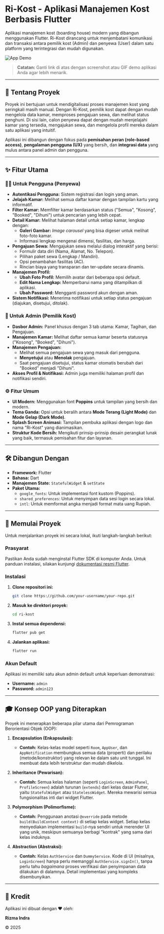 # Ri-Kost - Aplikasi Manajemen Kost Berbasis Flutter

Aplikasi manajemen kost (boarding house) modern yang dibangun menggunakan Flutter. Ri-Kost dirancang untuk menjembatani komunikasi dan transaksi antara pemilik kost (Admin) dan penyewa (User) dalam satu platform yang terintegrasi dan mudah digunakan.

![App Demo](https://i.imgur.com/YOUR_IMAGE_ID.png)

> **Catatan:** Ganti link di atas dengan screenshot atau GIF demo aplikasi Anda agar lebih menarik.

---

## 🌟 Tentang Proyek

Proyek ini bertujuan untuk mendigitalisasi proses manajemen kost yang seringkali masih manual. Dengan Ri-Kost, pemilik kost dapat dengan mudah mengelola data kamar, memproses pengajuan sewa, dan melihat status penghuni. Di sisi lain, calon penyewa dapat dengan mudah menjelajahi kamar yang tersedia, mengajukan sewa, dan mengelola profil mereka dalam satu aplikasi yang intuitif.

Aplikasi ini dibangun dengan fokus pada **pemisahan peran (role-based access)**, **pengalaman pengguna (UX)** yang bersih, dan **integrasi data** yang mulus antara panel admin dan pengguna.

---

## ✨ Fitur Utama

### 👨‍💼 Untuk Pengguna (Penyewa)
- **Autentikasi Pengguna:** Sistem registrasi dan login yang aman.
- **Jelajah Kamar:** Melihat semua daftar kamar dengan tampilan kartu yang informatif.
- **Filter Kamar:** Memfilter kamar berdasarkan status ("Semua", "Kosong", "Booked", "Dihuni") untuk pencarian yang lebih cepat.
- **Detail Kamar:** Melihat halaman detail untuk setiap kamar, lengkap dengan:
  - **Galeri Gambar:** *Image carousel* yang bisa digeser untuk melihat foto-foto kamar.
  - Informasi lengkap mengenai dimensi, fasilitas, dan harga.
- **Pengajuan Sewa:** Mengajukan sewa melalui dialog interaktif yang berisi:
  - Formulir data diri (Nama, Alamat, No. Telepon).
  - Pilihan paket sewa (Lengkap / Mandiri).
  - Opsi penambahan fasilitas (AC).
  - Rincian biaya yang transparan dan ter-update secara dinamis.
- **Manajemen Profil:**
  - **Ubah Foto Profil:** Memilih avatar dari beberapa opsi default.
  - **Edit Nama Lengkap:** Memperbarui nama yang ditampilkan di aplikasi.
  - **Ubah Password:** Mengganti password akun dengan aman.
- **Sistem Notifikasi:** Menerima notifikasi untuk setiap status pengajuan (diajukan, disetujui, ditolak).

### 👑 Untuk Admin (Pemilik Kost)
- **Dasbor Admin:** Panel khusus dengan 3 tab utama: Kamar, Tagihan, dan Pengajuan.
- **Manajemen Kamar:** Melihat daftar semua kamar beserta statusnya ("Kosong", "Booked", "Dihuni").
- **Manajemen Pengajuan:**
  - Melihat semua pengajuan sewa yang masuk dari pengguna.
  - **Menyetujui** atau **Menolak** pengajuan.
  - Saat pengajuan disetujui, status kamar otomatis berubah dari "Booked" menjadi "Dihuni".
- **Akses Profil & Notifikasi:** Admin juga memiliki halaman profil dan notifikasi sendiri.

### ⚙️ Fitur Umum
- **UI Modern:** Menggunakan font **Poppins** untuk tampilan yang bersih dan modern.
- **Tema Ganda:** Opsi untuk beralih antara **Mode Terang (Light Mode)** dan **Mode Gelap (Dark Mode)**.
- **Splash Screen Animasi:** Tampilan pembuka aplikasi dengan logo dan nama "Ri-Kost" yang dianimasikan.
- **Struktur Kode Bersih:** Mengikuti prinsip-prinsip desain perangkat lunak yang baik, termasuk pemisahan fitur dan layanan.

---

## 🛠️ Dibangun Dengan

- **Framework:** Flutter
- **Bahasa:** Dart
- **Manajemen State:** `StatefulWidget` & `setState`
- **Paket Utama:**
  - `google_fonts`: Untuk implementasi font kustom (Poppins).
  - `shared_preferences`: Untuk menyimpan data sesi login secara lokal.
  - `intl`: Untuk memformat angka menjadi format mata uang Rupiah.

---

## 🚀 Memulai Proyek

Untuk menjalankan proyek ini secara lokal, ikuti langkah-langkah berikut:

### Prasyarat
Pastikan Anda sudah menginstal Flutter SDK di komputer Anda. Untuk panduan instalasi, silakan kunjungi [dokumentasi resmi Flutter](https://flutter.dev/docs/get-started/install).

### Instalasi
1. **Clone repositori ini:**
   ```sh
   git clone https://github.com/your-username/your-repo.git
   ```

2. **Masuk ke direktori proyek:**
   ```sh
   cd ri-kost
   ```

3. **Instal semua dependensi:**
   ```sh
   flutter pub get
   ```

4. **Jalankan aplikasi:**
   ```sh
   flutter run
   ```

### Akun Default
Aplikasi ini memiliki satu akun admin default untuk keperluan demonstrasi:
- **Username:** `admin`
- **Password:** `admin123`

---

## 🎓 Konsep OOP yang Diterapkan

Proyek ini menerapkan beberapa pilar utama dari Pemrograman Berorientasi Objek (OOP):

1.  **Encapsulation (Enkapsulasi):**
    - **Contoh:** Kelas-kelas model seperti `Room`, `AppUser`, dan `AppNotification` membungkus semua data (properti) dan perilaku (metode/konstruktor) yang relevan ke dalam satu unit tunggal. Ini membuat data lebih terstruktur dan mudah dikelola.

2.  **Inheritance (Pewarisan):**
    - **Contoh:** Semua kelas halaman (seperti `LoginScreen`, `AdminPanel`, `ProfileScreen`) adalah turunan (`extends`) dari kelas dasar Flutter, yaitu `StatefulWidget` atau `StatelessWidget`. Mereka mewarisi semua fungsionalitas inti dari widget Flutter.

3.  **Polymorphism (Polimorfisme):**
    - **Contoh:** Penggunaan anotasi `@override` pada metode `build(BuildContext context)` di setiap kelas widget. Setiap kelas menyediakan implementasi `build`-nya sendiri untuk merender UI yang unik, meskipun semuanya berbagi "kontrak" yang sama dari kelas induknya.

4.  **Abstraction (Abstraksi):**
    - **Contoh:** Kelas `AuthService` dan `DummyService`. Kode di UI (misalnya, `LoginScreen`) hanya perlu memanggil `AuthService.signIn()`, tanpa perlu tahu *bagaimana* proses verifikasi dan penyimpanan data dilakukan di dalamnya. Detail implementasi yang kompleks disembunyikan.

---

## 👤 Kredit

Aplikasi ini dibuat dengan ❤️ oleh:

**Rizma Indra**

© 2025
